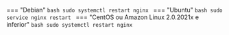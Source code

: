 === "Debian"
    ```bash
    sudo systemctl restart nginx
    ```
=== "Ubuntu"
    ```bash
    sudo service nginx restart
    ```
=== "CentOS ou Amazon Linux 2.0.2021x e inferior"
    ```bash
    sudo systemctl restart nginx
    ```